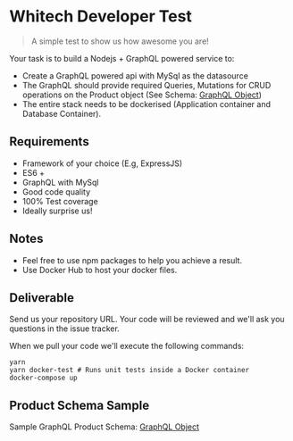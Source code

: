 # Whitech Developer Test

> A simple test to show us how awesome you are!

Your task is to build a Nodejs + GraphQL powered service to:

- Create a GraphQL powered api with MySql as the datasource
- The GraphQL should provide required Queries, Mutations for CRUD operations on the Product object (See Schema: [GraphQL Object](https://github.com/whitechdevs/nodejs-test/blob/master/GraphQLProductObjectSample.js "GraphQL Object"))
- The entire stack needs to be dockerised (Application container and Database Container). 

## Requirements

- Framework of your choice (E.g, ExpressJS)
- ES6 +
- GraphQL with MySql
- Good code quality
- 100% Test coverage
- Ideally surprise us!

## Notes

- Feel free to use npm packages to help you achieve a result.
- Use Docker Hub to host your docker files.

## Deliverable

Send us your repository URL. Your code will be reviewed and we'll ask you questions in the issue tracker.

When we pull your code we'll execute the following commands:

```
yarn
yarn docker-test # Runs unit tests inside a Docker container
docker-compose up
```

## Product Schema Sample

Sample GraphQL Product Schema:  [GraphQL Object](https://github.com/whitechdevs/nodejs-test/blob/master/GraphQLProductObjectSample.js "GraphQL Object")

